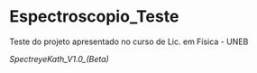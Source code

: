 # Espectroscopio_Teste
Teste do projeto apresentado no curso de Lic. em Física - UNEB

*SpectreyeKath_V1.0_(Beta)*
